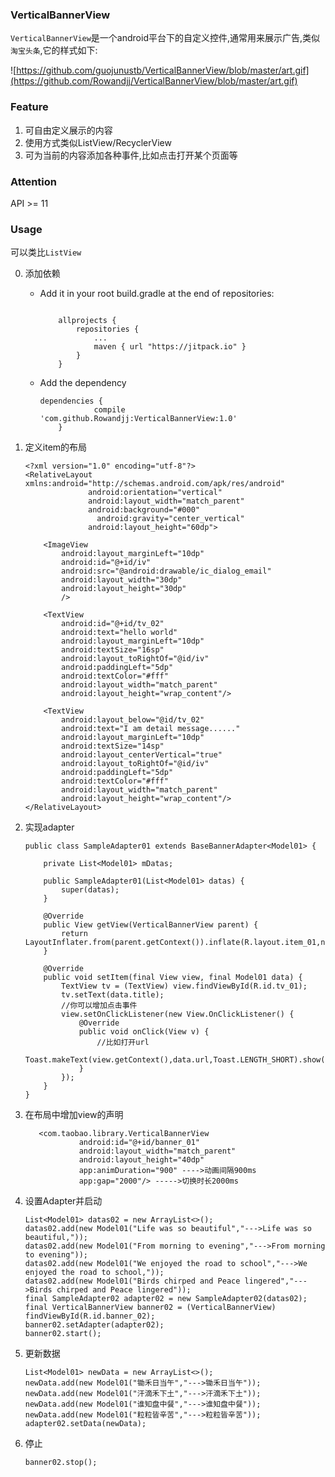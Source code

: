 ### VerticalBannerView

`VerticalBannerView`是一个android平台下的自定义控件,通常用来展示广告,类似`淘宝头条`,它的样式如下:

![https://github.com/guojunustb/VerticalBannerView/blob/master/art.gif](https://github.com/Rowandjj/VerticalBannerView/blob/master/art.gif)

### Feature

1. 可自由定义展示的内容
2. 使用方式类似ListView/RecyclerView
3. 可为当前的内容添加各种事件,比如点击打开某个页面等

### Attention

API >= 11

### Usage

可以类比`ListView`

0. 添加依赖

    - Add it in your root build.gradle at the end of repositories:

        ```
        
            allprojects {
                repositories {
                    ...
                    maven { url "https://jitpack.io" }
                }
            }
        ```
    - Add the dependency
        
        ```
        dependencies {
        	        compile 'com.github.Rowandjj:VerticalBannerView:1.0'
        	}
        ```


1. 定义item的布局
    
    ```
    <?xml version="1.0" encoding="utf-8"?>
    <RelativeLayout xmlns:android="http://schemas.android.com/apk/res/android"
                  android:orientation="vertical"
                  android:layout_width="match_parent"
                  android:background="#000"
                    android:gravity="center_vertical"
                  android:layout_height="60dp">
    
        <ImageView
            android:layout_marginLeft="10dp"
            android:id="@+id/iv"
            android:src="@android:drawable/ic_dialog_email"
            android:layout_width="30dp"
            android:layout_height="30dp"
            />
    
        <TextView
            android:id="@+id/tv_02"
            android:text="hello world"
            android:layout_marginLeft="10dp"
            android:textSize="16sp"
            android:layout_toRightOf="@id/iv"
            android:paddingLeft="5dp"
            android:textColor="#fff"
            android:layout_width="match_parent"
            android:layout_height="wrap_content"/>
    
        <TextView
            android:layout_below="@id/tv_02"
            android:text="I am detail message......"
            android:layout_marginLeft="10dp"
            android:textSize="14sp"
            android:layout_centerVertical="true"
            android:layout_toRightOf="@id/iv"
            android:paddingLeft="5dp"
            android:textColor="#fff"
            android:layout_width="match_parent"
            android:layout_height="wrap_content"/>
    </RelativeLayout>
    ```

2. 实现adapter

    ```
    public class SampleAdapter01 extends BaseBannerAdapter<Model01> {
    
        private List<Model01> mDatas;
    
        public SampleAdapter01(List<Model01> datas) {
            super(datas);
        }
    
        @Override
        public View getView(VerticalBannerView parent) {
            return LayoutInflater.from(parent.getContext()).inflate(R.layout.item_01,null);
        }
    
        @Override
        public void setItem(final View view, final Model01 data) {
            TextView tv = (TextView) view.findViewById(R.id.tv_01);
            tv.setText(data.title);
            //你可以增加点击事件
            view.setOnClickListener(new View.OnClickListener() {
                @Override
                public void onClick(View v) {
                    //比如打开url
                    Toast.makeText(view.getContext(),data.url,Toast.LENGTH_SHORT).show();
                }
            });
        }
    }
    ```

3. 在布局中增加view的声明

    ```
       <com.taobao.library.VerticalBannerView
                android:id="@+id/banner_01"
                android:layout_width="match_parent"
                android:layout_height="40dp"
                app:animDuration="900" ---->动画间隔900ms
                app:gap="2000"/> ----->切换时长2000ms
    ```

4. 设置Adapter并启动

    ```
    List<Model01> datas02 = new ArrayList<>();
    datas02.add(new Model01("Life was so beautiful","--->Life was so beautiful,"));
    datas02.add(new Model01("From morning to evening","--->From morning to evening"));
    datas02.add(new Model01("We enjoyed the road to school","--->We enjoyed the road to school,"));
    datas02.add(new Model01("Birds chirped and Peace lingered","--->Birds chirped and Peace lingered"));
    final SampleAdapter02 adapter02 = new SampleAdapter02(datas02);
    final VerticalBannerView banner02 = (VerticalBannerView) findViewById(R.id.banner_02);
    banner02.setAdapter(adapter02);
    banner02.start();
    ```

5. 更新数据

    ```
    List<Model01> newData = new ArrayList<>();
    newData.add(new Model01("锄禾日当午","--->锄禾日当午"));
    newData.add(new Model01("汗滴禾下土","--->汗滴禾下土"));
    newData.add(new Model01("谁知盘中餐","--->谁知盘中餐"));
    newData.add(new Model01("粒粒皆辛苦","--->粒粒皆辛苦"));
    adapter02.setData(newData);
    
    ```
    
6. 停止

    ```
    banner02.stop();
    ```
